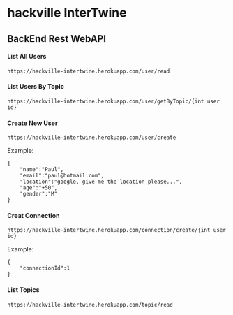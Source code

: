 # hackville InterTwine

## BackEnd Rest WebAPI

#### List All Users

```
https://hackville-intertwine.herokuapp.com/user/read
```

#### List Users By Topic

```
https://hackville-intertwine.herokuapp.com/user/getByTopic/{int user id}
```

#### Create New User

```
https://hackville-intertwine.herokuapp.com/user/create
```

Example:

```
{
    "name":"Paul",
    "email":"paul@hotmail.com",
    "location":"google, give me the location please...",
    "age":"+50",
    "gender":"M"
}
```

#### Creat Connection

```
https://hackville-intertwine.herokuapp.com/connection/create/{int user id}
```

Example:

```
{
    "connectionId":1
}

```

#### List Topics

```
https://hackville-intertwine.herokuapp.com/topic/read
```



